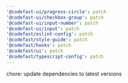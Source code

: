 ```yaml
---
'@codefast-ui/progress-circle': patch
'@codefast-ui/checkbox-group': patch
'@codefast-ui/input-number': patch
'@codefast-ui/input': patch
'@codefast/eslint-config': patch
'@codefast/style-guide': patch
'@codefast/hooks': patch
'@codefast/ui': patch
'@codefast/typescript-config': patch
---
```


chore: update dependencies to latest versions
